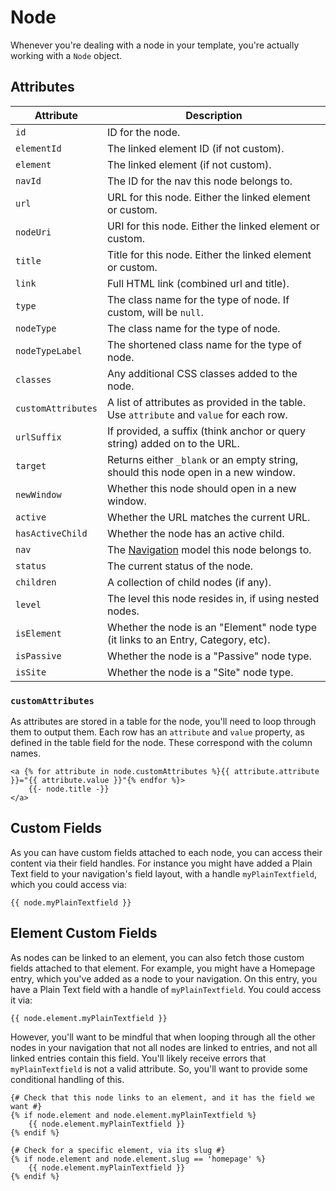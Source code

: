# Node

Whenever you're dealing with a node in your template, you're actually working with a `Node` object.

## Attributes

Attribute | Description
--- | ---
`id` | ID for the node.
`elementId` | The linked element ID (if not custom).
`element` | The linked element (if not custom).
`navId` | The ID for the nav this node belongs to.
`url` | URL for this node. Either the linked element or custom.
`nodeUri` | URI for this node. Either the linked element or custom.
`title` | Title for this node. Either the linked element or custom.
`link` | Full HTML link (combined url and title).
`type` | The class name for the type of node. If custom, will be `null`.
`nodeType` | The class name for the type of node.
`nodeTypeLabel` | The shortened class name for the type of node.
`classes` | Any additional CSS classes added to the node.
`customAttributes` | A list of attributes as provided in the table. Use `attribute` and `value` for each row.
`urlSuffix` | If provided, a suffix (think anchor or query string) added on to the URL.
`target` | Returns either `_blank` or an empty string, should this node open in a new window.
`newWindow` | Whether this node should open in a new window.
`active` | Whether the URL matches the current URL.
`hasActiveChild` | Whether the node has an active child.
`nav` | The [Navigation](docs:developers/nav) model this node belongs to.
`status` | The current status of the node.
`children ` | A collection of child nodes (if any).
`level ` | The level this node resides in, if using nested nodes.
`isElement ` | Whether the node is an "Element" node type (it links to an Entry, Category, etc).
`isPassive ` | Whether the node is a "Passive" node type.
`isSite ` | Whether the node is a "Site" node type.

### `customAttributes`
As attributes are stored in a table for the node, you'll need to loop through them to output them. Each row has an `attribute` and `value` property, as defined in the table field for the node. These correspond with the column names.

```twig
<a {% for attribute in node.customAttributes %}{{ attribute.attribute }}="{{ attribute.value }}"{% endfor %}>
    {{- node.title -}}
</a>
```

## Custom Fields

As you can have custom fields attached to each node, you can access their content via their field handles. For instance you might have added a Plain Text field to your navigation's field layout, with a handle `myPlainTextfield`, which you could access via:

```twig
{{ node.myPlainTextfield }}
```

## Element Custom Fields
As nodes can be linked to an element, you can also fetch those custom fields attached to that element. For example, you might have a Homepage entry, which you've added as a node to your navigation. On this entry, you have a Plain Text field with a handle of `myPlainTextfield`. You could access it via:

```twig
{{ node.element.myPlainTextfield }}
```

However, you'll want to be mindful that when looping through all the other nodes in your navigation that not all nodes are linked to entries, and not all linked entries contain this field. You'll likely receive errors that `myPlainTextfield` is not a valid attribute. So, you'll want to provide some conditional handling of this.

```twig
{# Check that this node links to an element, and it has the field we want #}
{% if node.element and node.element.myPlainTextfield %}
    {{ node.element.myPlainTextfield }}
{% endif %}

{# Check for a specific element, via its slug #}
{% if node.element and node.element.slug == 'homepage' %}
    {{ node.element.myPlainTextfield }}
{% endif %}
```
